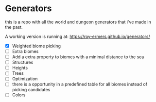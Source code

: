 # Generators

this is a repo with all the world and dungeon generators that i've made in the past.

A working version is running at: https://roy-ermers.github.io/generators/

* [x] Weighted biome picking
* [ ] Extra biomes
* [ ] Add a extra property to biomes with a minimal distance to the sea
* [ ] Structures
* [ ] Heights
* [ ] Trees
* [ ] Optimization
* [ ] there is a opportunity in a predefined table for all biomes instead of picking candidates
* [ ] Colors
